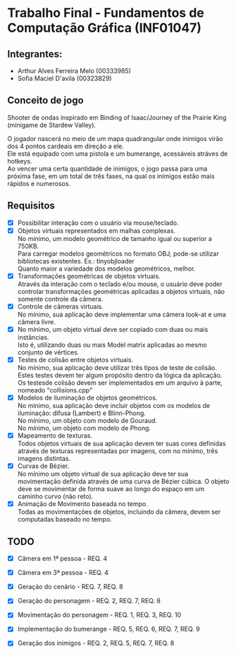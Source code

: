 
# Trabalho Final - Fundamentos de Computação Gráfica (INF01047)

## Integrantes:

- Arthur Alves Ferreira Melo (00333985)
- Sofia Maciel D'avila (00323829)

## Conceito de jogo

Shooter de ondas inspirado em Binding of Isaac/Journey of the Prairie King (minigame de Stardew Valley).

O jogador nascerá no meio de um mapa quadrangular onde inimigos virão dos 4 pontos cardeais em direção a ele.  
Ele está equipado com uma pistola e um bumerange, acessáveis atráves de hotkeys.   
Ao vencer uma certa quantidade de inimigos, o jogo passa para uma próxima fase, em um total de três fases, na qual os inimigos estão mais rápidos e numerosos.

## Requisitos

- [X] Possibilitar interação com o usuário via mouse/teclado.
- [X] Objetos virtuais representados em malhas complexas.  
      No mínimo, um modelo geométrico de tamanho igual ou superior a 750KB.  
      Para carregar modelos geométricos no formato OBJ, pode-se utilizar bibliotecas existentes. Ex.: tinyobjloader  
      Quanto maior a variedade dos modelos geométricos, melhor.  
- [X] Transformações geométricas de objetos virtuais.  
      Através da interação com o teclado e/ou mouse, o usuário deve poder controlar transformações geométricas aplicadas a objetos virtuais, não somente controle da câmera.  
- [X] Controle de câmeras virtuais.  
      No mínimo, sua aplicação deve implementar uma câmera look-at e uma câmera livre.  
- [X] No mínimo, um objeto virtual deve ser copiado com duas ou mais instâncias.   
      Isto é, utilizando duas ou mais Model matrix aplicadas ao mesmo conjunto de vértices.  
- [X] Testes de colisão entre objetos virtuais.  
      No mínimo, sua aplicação deve utilizar três tipos de teste de colisão.  
      Estes testes devem ter algum propósito dentro da lógica da aplicação.  
      Os testesde colisão devem ser implementados em um arquivo à parte, nomeado "collisions.cpp"  
- [X] Modelos de iluminação de objetos geométricos.  
      No mínimo, sua aplicação deve incluir objetos com os modelos de iluminação: difusa (Lambert) e Blinn-Phong.  
      No mínimo, um objeto com modelo de Gouraud.  
      No mínimo, um objeto com modelo de Phong.  
- [X] Mapeamento de texturas.  
      Todos objetos virtuais de sua aplicação devem ter suas cores definidas através de texturas representadas por imagens, com no mínimo, três imagens distintas.  
- [X] Curvas de Bézier.  
      No mínimo um objeto virtual de sua aplicação deve ter sua movimentação definida através de uma curva de Bézier cúbica. O objeto deve se movimentar de forma suave ao longo do espaço em um caminho curvo (não reto).  
- [X] Animação de Movimento baseada no tempo.  
      Todas as movimentações de objetos, incluindo da câmera, devem ser computadas baseado no tempo.  
      
## TODO

- [X] Câmera em 1ª pessoa - REQ. 4
- [X] Câmera em 3ª pessoa - REQ. 4
- [X] Geração do cenário - REQ. 7, REQ. 8
- [X] Geração do personagem - REQ. 2, REQ. 7, REQ. 8
- [X] Movimentação do personagem - REQ. 1, REQ. 3, REQ. 10
- [X] Implementação do bumerange - REQ. 5, REQ. 6, REQ. 7, REQ. 9
- [X] Geração dos inimigos - REQ. 2, REQ. 5, REQ. 7, REQ. 8
      
